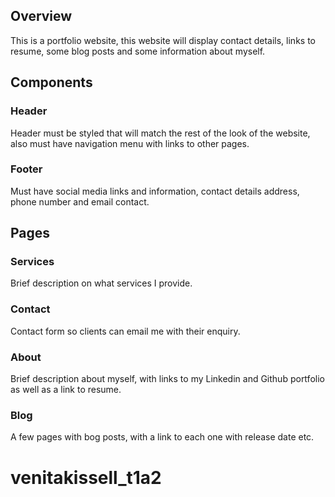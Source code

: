 ## Overview
This is a portfolio website, this website will display contact details,
links to resume, some blog posts and some information about myself.

## Components

### Header
Header must be styled that will match the rest of the look of the website, also must have navigation menu with links to other pages.

### Footer
Must have social media links and information, contact details address, phone number and email contact.

## Pages
### Services
Brief description on what services I provide.

### Contact
Contact form so clients can email me with their enquiry.

### About
Brief description about myself, with links to my Linkedin and Github portfolio as well as a link to resume. 

### Blog
A few pages with bog posts, with a link to each one with release date etc.
# venitakissell_t1a2
